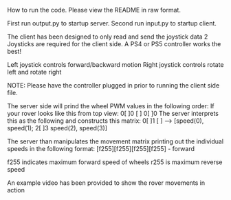 How to run the code. Please view the README in raw format.

First run output.py to startup server.
Second run input.py to startup client.

The client has been designed to only read and send the joystick data
2 Joysticks are required for the client side. A PS4 or PS5 controller works the best! 

Left joystick controls forward/backward motion
Right joystick controls rotate left and rotate right

NOTE: Please have the controller plugged in prior to running the client side file.

The server side will prind the wheel PWM values in the following order:
If your rover looks like this from top view:
	0[	]0
	 [	]
	0[	]0
The server interprets this as the following and constructs this matrix:
	0[	]1
	 [	]	-->	[speed(0), speed(1);
	2[	]3		 speed(2), speed(3)]

The server than manipulates the movement matrix printing out the individual speeds in the following format:
	[f255][f255][f255][f255] - forward

f255 indicates maximum forward speed of wheels
r255 is maximum reverse speed
	
An example video has been provided to show the rover movements in action
	
